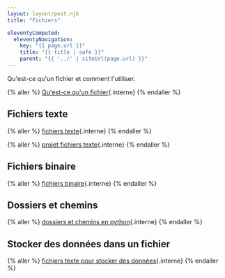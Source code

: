 ```yaml
---
layout: layout/post.njk 
title: "Fichiers"

eleventyComputed:
  eleventyNavigation:
    key: "{{ page.url }}"
    title: "{{ title | safe }}"
    parent: "{{ '../' | siteUrl(page.url) }}"
---
```



<!-- début résumé -->

Qu'est-ce qu'un fichier et comment l'utiliser.

{% aller %}
[Qu'est-ce qu'un fichier](structure){.interne}
{% endaller %}

## Fichiers texte

{% aller %}
[fichiers texte](fichiers-texte){.interne}
{% endaller %}

{% aller %}
[projet fichiers texte](projet-texte){.interne}
{% endaller %}

## Fichiers binaire

{% aller %}
[fichiers binaire](fichiers-binaire){.interne}
{% endaller %}

## Dossiers et chemins

{% aller %}
[dossiers et chemins en python](dossiers-et-chemins){.interne}
{% endaller %}

## Stocker des données dans un fichier


{% aller %}
[fichiers texte pour stocker des données](projet-données){.interne}
{% endaller %}
